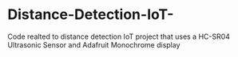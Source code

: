 # Distance-Detection-IoT-
Code realted to distance detection IoT project that uses a HC-SR04 Ultrasonic Sensor and Adafruit Monochrome display
